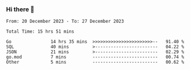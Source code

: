 ### Hi there 👋

<!--
**zhumeme/zhumeme** is a ✨ _special_ ✨ repository because its `README.md` (this file) appears on your GitHub profile.

Here are some ideas to get you started:

- 🔭 I’m currently working on ...
- 🌱 I’m currently learning ...
- 👯 I’m looking to collaborate on ...
- 🤔 I’m looking for help with ...
- 💬 Ask me about ...
- 📫 How to reach me: ...
- 😄 Pronouns: ...
- ⚡ Fun fact: ...
-->

<!--START_SECTION:waka-->

```all_time
From: 20 December 2023 - To: 27 December 2023

Total Time: 15 hrs 51 mins

Go               14 hrs 35 mins  >>>>>>>>>>>>>>>>>>>>>>>--   91.40 %
SQL              40 mins         >------------------------   04.22 %
JSON             21 mins         >------------------------   02.29 %
go.mod           7 mins          -------------------------   00.74 %
Other            5 mins          -------------------------   00.62 %
```

<!--END_SECTION:waka-->
